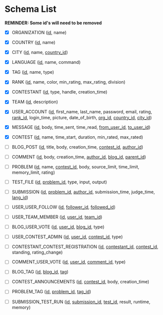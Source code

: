 # Schema List

**REMINDER: Some id's will need to be removed**

- [x] ORGANIZATION (<u>id</u>, name)

- [x] COUNTRY (<u>id</u>, name)

- [x] CITY (<u>id</u>, name, <u>country_id</u>)

- [x] LANGUAGE (<u>id</u>, name, command)

- [x] TAG (<u>id</u>, name, type)

- [x] RANK (<U>id</u>, name, color, min_rating, max_rating, division)

- [x] CONTESTANT (<u>id</u>, type, handle, creation_time)

- [x] TEAM (<u>id</u>, description)

- [x] USER_ACCOUNT (<u>id</u>, first_name, last_name, password, email, rating, <u>rank_id</u>, login_time, picture, date_of_birth, <u>org_id</u>, <u>country_id</u>, <u>city_id</u>)

- [x] MESSAGE (<u>id</u>, body, time_sent, time_read, <u>from_user_id</u>, <u>to_user_id</u>)

- [x] CONTEST (<u>id</u>, name, time_start, duration, min_rated, max_rated)

- [ ] BLOG_POST (<u>id</u>, title, body, creation_time, <u>contest_id</u>, <u>author_id</u>)

- [ ] COMMENT (<u>id</u>, body, creation_time, <u>author_id</u>, <u>blog_id</u>, <u>parent_id</u>)

- [ ] PROBLEM (<u>id</u>, name, <u>contest_id</u>, body, source_limit, time_limit, memory_limit, rating)

- [ ] TEST_FILE (<u>id</u>, <u>problem_id</u>, type, input, output)

- [ ] SUBMISSION (<u>id</u>, <u>problem_id</u>, <u>author_id</u>, submission_time, judge_time, <u>lang_id</u>)

- [ ] USER_USER_FOLLOW (<u>id</u>, <u>follower_id</u>, <u>followed_id</u>)

- [ ] USER_TEAM_MEMBER (<u>id</u>, <u>user_id</u>, <u>team_id</u>)

- [ ] BLOG_USER_VOTE (<u>id</u>, <u>user_id</u>, <u>blog_id</u>, type)

- [ ] USER_CONTEST_ADMIN (<u>id</u>, <u>user_id</u>, <u>contest_id</u>, type)

- [ ] CONTESTANT_CONTEST_REGISTRATION (<u>id</u>, <u>contestant_id</u>, <u>contest_id</u>, standing, rating_change)

- [ ] COMMENT_USER_VOTE (<u>id</u>, <u>user_id</u>, <u>comment_id</u>, type)

- [ ] BLOG_TAG (<u>id</u>, <u>blog_id</u>, <u>tag</u>)

- [ ] CONTEST_ANNOUNCEMENTS (<u>id</u>, <u>contest_id</u>, body, creation_time)

- [ ] PROBLEM_TAG (<u>id</u>, <u>problem_id</u>, <u>tag_id</u>)

- [ ] SUBMISSION_TEST_RUN (<u>id</u>, <u>submission_id</u>, <u>test_id</u>, result, runtime, memory)
